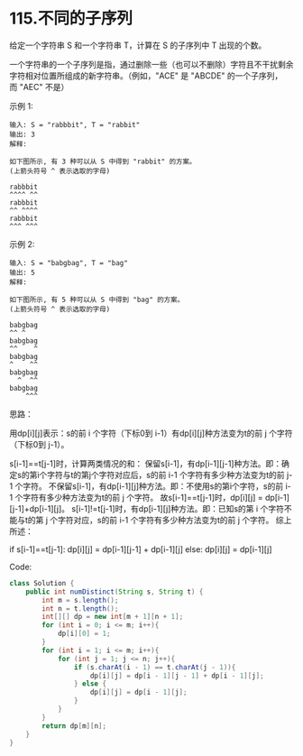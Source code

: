 # 115.不同的子序列

给定一个字符串 S 和一个字符串 T，计算在 S 的子序列中 T 出现的个数。

一个字符串的一个子序列是指，通过删除一些（也可以不删除）字符且不干扰剩余字符相对位置所组成的新字符串。（例如，"ACE" 是 "ABCDE" 的一个子序列，而 "AEC" 不是）

示例 1:
```
输入: S = "rabbbit", T = "rabbit"
输出: 3
解释:

如下图所示, 有 3 种可以从 S 中得到 "rabbit" 的方案。
(上箭头符号 ^ 表示选取的字母)

rabbbit
^^^^ ^^
rabbbit
^^ ^^^^
rabbbit
^^^ ^^^
```
示例 2:
```
输入: S = "babgbag", T = "bag"
输出: 5
解释:

如下图所示, 有 5 种可以从 S 中得到 "bag" 的方案。 
(上箭头符号 ^ 表示选取的字母)

babgbag
^^ ^
babgbag
^^    ^
babgbag
^    ^^
babgbag
  ^  ^^
babgbag
    ^^^
```
思路：

用dp[i][j]表示：s的前 i 个字符（下标0到 i-1）有dp[i][j]种方法变为t的前 j 个字符（下标0到 j-1）。

s[i-1]==t[j-1]时，计算两类情况的和：
保留s[i-1]，有dp[i-1][j-1]种方法。即：确定s的第i个字符与t的第j个字符对应后，s的前 i-1 个字符有多少种方法变为t的前 j-1 个字符。
不保留s[i-1]，有dp[i-1][j]种方法。即：不使用s的第i个字符，s的前 i-1 个字符有多少种方法变为t的前 j 个字符。
故s[i-1]==t[j-1]时，dp[i][j] = dp[i-1][j-1]+dp[i-1][j]。
s[i-1]!=t[j-1]时，有dp[i-1][j]种方法。即：已知s的第 i 个字符不能与t的第 j 个字符对应，s的前 i-1 个字符有多少种方法变为t的前 j 个字符。
综上所述：

if s[i-1]==t[j-1]:
    dp[i][j] = dp[i-1][j-1] + dp[i-1][j]
else:
    dp[i][j] = dp[i-1][j]


Code:
```java
class Solution {
    public int numDistinct(String s, String t) {
        int m = s.length();
        int n = t.length();
        int[][] dp = new int[m + 1][n + 1];
        for (int i = 0; i <= m; i++){
            dp[i][0] = 1;
        }
        for (int i = 1; i <= m; i++){
            for (int j = 1; j <= n; j++){
                if (s.charAt(i - 1) == t.charAt(j - 1)){
                    dp[i][j] = dp[i - 1][j - 1] + dp[i - 1][j];
                } else {
                    dp[i][j] = dp[i - 1][j];
                }
            }
        }
        return dp[m][n];
    }
}
```